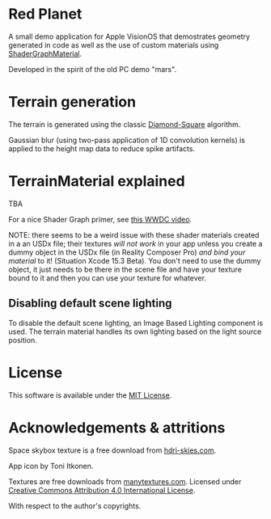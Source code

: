 # Red Planet

A small demo application for Apple VisionOS that demostrates geometry generated in code as well as the use of custom materials using [ShaderGraphMaterial](TBD).

Developed in the spirit of the old PC demo "mars".

# Terrain generation

The terrain is generated using the classic [Diamond-Square](https://en.wikipedia.org/wiki/Diamond-square_algorithm) algorithm.

Gaussian blur (using two-pass application of 1D convolution kernels) is applied to the height map data to reduce spike artifacts.

# TerrainMaterial explained

TBA

For a nice Shader Graph primer, see [this WWDC video](https://developer.apple.com/videos/play/wwdc2023/10202/).

NOTE: there seems to be a weird issue with these shader materials created in a an USDx file; their textures *will not work* in your app unless you create a dummy object in the USDx file (in Reality Composer Pro) *and bind your material* to it! (Situation Xcode 15.3 Beta). You don't need to use the dummy object, it just needs to be there in the scene file and have your texture bound to it and then you can use your texture for whatever.

## Disabling default scene lighting

To disable the default scene lighting, an Image Based Lighting component is used. The terrain material handles its own lighting based on the light source position.

# License

This software is available under the [MIT License](LICENSE.md).

# Acknowledgements & attritions

Space skybox texture is a free download from [hdri-skies.com](https://hdri-skies.com/).

App icon by Toni Itkonen.

Textures are free downloads from [manytextures.com](https://www.manytextures.com/). Licensed under [Creative Commons Attribution 4.0 International License](http://creativecommons.org/licenses/by/4.0/).

With respect to the author's copyrights.
